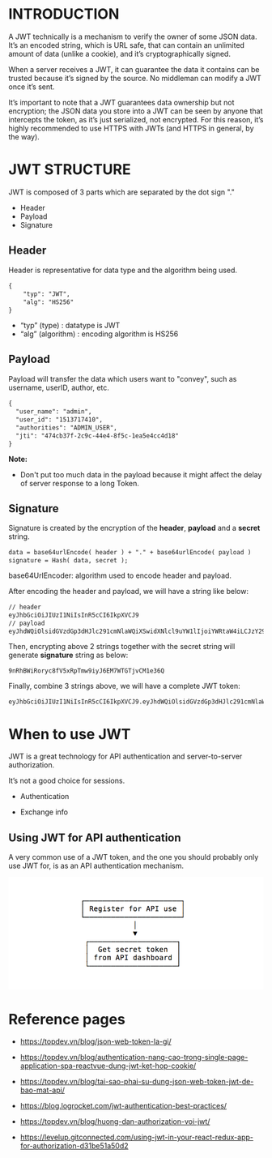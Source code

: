 # INTRODUCTION

A JWT technically is a mechanism to verify the owner of some JSON data. It’s an encoded string, which is URL safe, that can contain an unlimited amount of data (unlike a cookie), and it’s cryptographically signed.

When a server receives a JWT, it can guarantee the data it contains can be trusted because it’s signed by the source. No middleman can modify a JWT once it’s sent.

It’s important to note that a JWT guarantees data ownership but not encryption; the JSON data you store into a JWT can be seen by anyone that intercepts the token, as it’s just serialized, not encrypted. For this reason, it’s highly recommended to use HTTPS with JWTs (and HTTPS in general, by the way).

# JWT STRUCTURE

JWT is composed of 3 parts which are separated by the dot sign "."

* Header
* Payload
* Signature

## Header

Header is representative for data type and the algorithm being used.

```
{
    "typ": "JWT",
    "alg": "HS256"
}
```

* “typ” (type) : datatype is JWT
* “alg” (algorithm) : encoding algorithm is HS256

## Payload

Payload will transfer the data which users want to "convey", such as username, userID, author, etc.

```
{
  "user_name": "admin",
  "user_id": "1513717410",
  "authorities": "ADMIN_USER",
  "jti": "474cb37f-2c9c-44e4-8f5c-1ea5e4cc4d18"
}
```

**Note:**

- Don't put too much data in the payload because it might affect the delay of server response to a long Token.

## Signature

Signature is created by the encryption of the **header**, **payload** and a **secret** string.

```
data = base64urlEncode( header ) + "." + base64urlEncode( payload )
signature = Hash( data, secret );
```

base64UrlEncoder: algorithm used to encode header and payload.

After encoding the header and payload, we will have a string like below:

```
// header
eyJhbGciOiJIUzI1NiIsInR5cCI6IkpXVCJ9
// payload
eyJhdWQiOlsidGVzdGp3dHJlc291cmNlaWQiXSwidXNlcl9uYW1lIjoiYWRtaW4iLCJzY29wZSI6WyJyZWFkIiwid3JpdGUiXSwiZXhwIjoxNTEzNzE
```

Then, encrypting above 2 strings together with the secret string will generate **signature** string as below:

```
9nRhBWiRoryc8fV5xRpTmw9iyJ6EM7WTGTjvCM1e36Q
```

Finally, combine 3 strings above, we will have a complete JWT token:

```
eyJhbGciOiJIUzI1NiIsInR5cCI6IkpXVCJ9.eyJhdWQiOlsidGVzdGp3dHJlc291cmNlaWQiXSwidXNlcl9uYW1lIjoiYWRtaW4iLCJzY29wZSI6WyJyZWFkIiwid3JpdGUiXSwiZXhwIjoxNTEzNzE.9nRhBWiRoryc8fV5xRpTmw9iyJ6EM7WTGTjvCM1e36Q
```

# When to use JWT

JWT is a great technology for API authentication and server-to-server authorization.

It’s not a good choice for sessions.

- Authentication

- Exchange info

## Using JWT for API authentication

A very common use of a JWT token, and the one you should probably only use JWT for, is as an API authentication mechanism.

![Secret token](./secret_token.png)

# Reference pages

- https://topdev.vn/blog/json-web-token-la-gi/

- https://topdev.vn/blog/authentication-nang-cao-trong-single-page-application-spa-reactvue-dung-jwt-ket-hop-cookie/

- https://topdev.vn/blog/tai-sao-phai-su-dung-json-web-token-jwt-de-bao-mat-api/

- https://blog.logrocket.com/jwt-authentication-best-practices/

- https://topdev.vn/blog/huong-dan-authorization-voi-jwt/

- https://levelup.gitconnected.com/using-jwt-in-your-react-redux-app-for-authorization-d31be51a50d2
